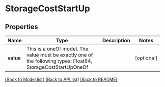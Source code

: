 # StorageCostStartUp

## Properties

Name | Type | Description | Notes
------------ | ------------- | ------------- | -------------
**value** | This is a oneOf model. The value must be exactly one of the following types: Float64, StorageCostStartUpOneOf |  | [optional]

[[Back to Model list]](../README.md#models) [[Back to API list]](../README.md#api-endpoints) [[Back to README]](../README.md)
